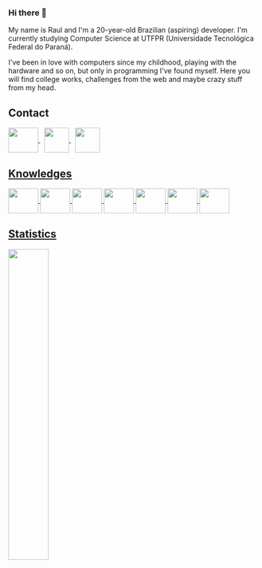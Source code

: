 ### Hi there 👋

My name is Raul and I'm a 20-year-old Brazilian (aspiring) developer. I'm currently studying Computer Science at UTFPR (Universidade Tecnológica Federal do Paraná).

I've been in love with computers since my childhood, playing with the hardware and so on, but only in programming I've found myself. Here you will find college works, challenges from the web and maybe crazy stuff from my head.

## Contact
<a href="https://www.linkedin.com/in/raul-souza-silva-0634b3231/">
  
  <img src="https://cdn.jsdelivr.net/gh/devicons/devicon/icons/linkedin/linkedin-original.svg" align="center" height="50" width="60">
  
</a>
&nbsp;
<a href="https://discordapp.com/users/246318073815105547">
  
  <img src="https://img.icons8.com/color/344/discord--v2.png" align="center" height="50" width="50">
  
</a>
&nbsp;
<a href="https://wa.me/5516996246365/">
  
  <img src="https://upload.wikimedia.org/wikipedia/commons/thumb/6/6b/WhatsApp.svg/64px-WhatsApp.svg.png" align="center" height="50" width="50">

## Knowledges

<div>
  <img src="https://cdn.jsdelivr.net/gh/devicons/devicon/icons/csharp/csharp-original.svg" align="center" height="50" width="60">

  <img src="https://cdn.jsdelivr.net/gh/devicons/devicon/icons/flutter/flutter-original.svg" align="center" height="50" width="60">

  <img src="https://cdn.jsdelivr.net/gh/devicons/devicon/icons/java/java-original-wordmark.svg" align="center" height="50" width="60">
  
  <img src="https://cdn.jsdelivr.net/gh/devicons/devicon/icons/python/python-original-wordmark.svg" align="center" height="50" width="60">
  
  <img src="https://cdn.jsdelivr.net/gh/devicons/devicon/icons/html5/html5-plain-wordmark.svg" align="center" height="50" width="60">
  
  <img src="https://cdn.jsdelivr.net/gh/devicons/devicon/icons/css3/css3-plain-wordmark.svg" align="center" height="50" width="60">
  
  <img src="https://cdn.jsdelivr.net/gh/devicons/devicon/icons/javascript/javascript-original.svg" align="center" height="50" width="60">
</div>

## Statistics

<div align="left">
  <img width="40%" src="https://github-readme-stats.vercel.app/api/top-langs/?username=lilrau&layout=compact&theme=radical">  
</div>
